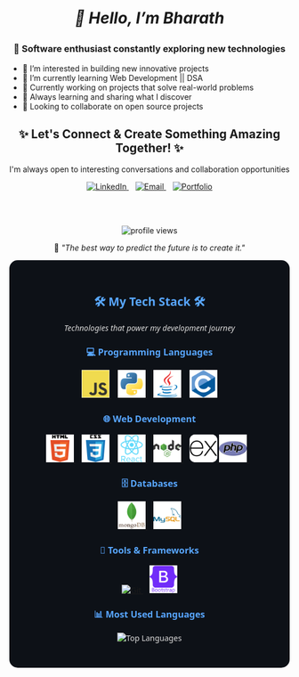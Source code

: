 #            <p align="center"> ***👋 Hello, I’m  Bharath***</p>
###         <p align="center">🚀 Software enthusiast constantly exploring new technologies</p>
   - 👀 I’m interested in building new innovative projects
   - 🌱 I’m currently learning Web Development || DSA
   - 🔭 Currently working on projects that solve real-world problems
   - 🌱 Always learning and sharing what I discover
   - 👯 Looking to collaborate on open source projects
<div align="center">
  <h2>✨ Let's Connect & Create Something Amazing Together! ✨</h2>
  
  <p>I'm always open to interesting conversations and collaboration opportunities</p>
  
  <a href="https://www.linkedin.com/in/mulagapaka-naga-bharath-7989a635a/">
    <img src="https://img.shields.io/badge/LinkedIn-0077B5?style=for-the-badge&logo=linkedin&logoColor=white&style=plastic" height="30" alt="LinkedIn"/>
  </a>
  &nbsp;&nbsp;
  <a href="mailto:mulagapakabharath2543@gmail.com">
    <img src="https://img.shields.io/badge/Email-D14836?style=for-the-badge&logo=gmail&logoColor=white&style=plastic" height="30" alt="Email"/>
  </a>
  &nbsp;&nbsp;
  <a href="https://myportfolio-nu-roan-34.vercel.app/">
    <img src="https://img.shields.io/badge/Portfolio-4285F4?style=for-the-badge&logo=google-chrome&logoColor=white&style=plastic" height="30" alt="Portfolio"/>
  </a>
  
  <br><br>
  
  <p>
    <img src="https://komarev.com/ghpvc/?username=yourgithubusername&label=Profile%20views&color=0e75b6&style=flat" alt="profile views" />
  </p>
  
  <p>💬 <i>"The best way to predict the future is to create it."</i></p>
</div>


<div align="center" style="font-family: 'Segoe UI', Tahoma, Geneva, Verdana, sans-serif; color: #ddd; background-color: #0d1117; padding: 30px; border-radius: 15px;">
  <h2 style="color: #58A6FF;">🛠️ My Tech Stack 🛠️</h2>
  <p><i>Technologies that power my development journey</i></p>

  <!-- Programming Languages -->
  <h3 style="color: #58A6FF;">💻 Programming Languages</h3>
  <p>
    <a href="https://developer.mozilla.org/en-US/docs/Web/JavaScript" target="_blank" rel="noreferrer">
      <img src="https://raw.githubusercontent.com/devicons/devicon/master/icons/javascript/javascript-original.svg" alt="JavaScript" width="50" height="50"/>
    </a>&nbsp;&nbsp;
    <a href="https://www.python.org" target="_blank" rel="noreferrer">
      <img src="https://raw.githubusercontent.com/devicons/devicon/master/icons/python/python-original.svg" alt="Python" width="50" height="50"/>
    </a>&nbsp;&nbsp;
    <a href="https://www.java.com" target="_blank" rel="noreferrer">
      <img src="https://raw.githubusercontent.com/devicons/devicon/master/icons/java/java-original.svg" alt="Java" width="50" height="50"/>
    </a>&nbsp;&nbsp;
    <a href="https://en.cppreference.com/w/c" target="_blank" rel="noreferrer">
      <img src="https://raw.githubusercontent.com/devicons/devicon/master/icons/c/c-original.svg" alt="C" width="50" height="50"/>
    </a>
  </p>

  <!-- Web Development -->
  <h3 style="color: #58A6FF;">🌐 Web Development</h3>
  <p>
    <a href="https://www.w3.org/html/" target="_blank" rel="noreferrer">
      <img src="https://raw.githubusercontent.com/devicons/devicon/master/icons/html5/html5-original-wordmark.svg" alt="HTML5" width="50" height="50"/>
    </a>&nbsp;&nbsp;
    <a href="https://www.w3schools.com/css/" target="_blank" rel="noreferrer">
      <img src="https://raw.githubusercontent.com/devicons/devicon/master/icons/css3/css3-original-wordmark.svg" alt="CSS3" width="50" height="50"/>
    </a>&nbsp;&nbsp;
    <a href="https://reactjs.org/" target="_blank" rel="noreferrer">
      <img src="https://raw.githubusercontent.com/devicons/devicon/master/icons/react/react-original-wordmark.svg" alt="React" width="50" height="50"/>
    </a>&nbsp;&nbsp;
    <a href="https://nodejs.org" target="_blank" rel="noreferrer">
      <img src="https://raw.githubusercontent.com/devicons/devicon/master/icons/nodejs/nodejs-original-wordmark.svg" alt="Node.js" width="50" height="50"/>
    </a>&nbsp;&nbsp;
    <a href="https://expressjs.com" target="_blank" rel="noreferrer">
      <img src="https://raw.githubusercontent.com/devicons/devicon/master/icons/express/express-original.svg" alt="Express.js" width="50" height="50" style="background-color: white; border-radius: 10px;"/>
    </a>
     <a href="https://www.php.net/" target="_blank" rel="noreferrer" aria-label="PHP">
        <img src="https://raw.githubusercontent.com/devicons/devicon/master/icons/php/php-original.svg" alt="PHP" width="50" height="50"/>
      </a>&nbsp;&nbsp;

  </p>

  <!-- Databases -->
  <h3 style="color: #58A6FF;">🗄️ Databases</h3>
  <p>
    <a href="https://www.mongodb.com/" target="_blank" rel="noreferrer">
      <img src="https://raw.githubusercontent.com/devicons/devicon/master/icons/mongodb/mongodb-original-wordmark.svg" alt="MongoDB" width="50" height="50"/>
    </a>&nbsp;&nbsp;
    <a href="https://www.mysql.com/" target="_blank" rel="noreferrer">
      <img src="https://raw.githubusercontent.com/devicons/devicon/master/icons/mysql/mysql-original-wordmark.svg" alt="MySQL" width="50" height="50"/>
    </a>
  </p>

  <!-- Tools & Frameworks -->
  <h3 style="color: #58A6FF;">🔧 Tools & Frameworks</h3>
  <p>
    <a href="https://git-scm.com/" target="_blank" rel="noreferrer">
      <img src="https://www.vectorlogo.zone/logos/git-scm/git-scm-icon.svg" alt="Git" width="50" height="50"/>
    </a>&nbsp;&nbsp;
    <a href="https://getbootstrap.com" target="_blank" rel="noreferrer">
      <img src="https://raw.githubusercontent.com/devicons/devicon/master/icons/bootstrap/bootstrap-plain-wordmark.svg" alt="Bootstrap" width="50" height="50"/>
    </a>
  </p>

<h3 style="color: #58A6FF;">📊 Most Used Languages</h3>
<p>
  <img src="https://github-readme-stats.vercel.app/api/top-langs/?username=Bharath78935&hide=hack&layout=compact&theme=tokyonight&bg_color=0D1117&title_color=58A6FF&text_color=ffffff&border_radius=10&hide_border=true" width="400" alt="Top Languages"/>
</p>


  

<!---
Bharath78935/Bharath78935 is a ✨ special ✨ repository because its `README.md` (this file) appears on your GitHub profile.
You can click the Preview link to take a look at your changes.
--->
